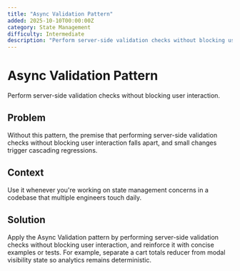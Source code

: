 ```yaml
---
title: "Async Validation Pattern"
added: 2025-10-10T00:00:00Z
category: State Management
difficulty: Intermediate
description: "Perform server-side validation checks without blocking user interaction."
---
```

# Async Validation Pattern

Perform server-side validation checks without blocking user interaction.

## Problem

Without this pattern, the premise that performing server-side validation checks without blocking user interaction falls apart, and small changes trigger cascading regressions.

## Context

Use it whenever you're working on state management concerns in a codebase that multiple engineers touch daily.

## Solution

Apply the Async Validation pattern by performing server-side validation checks without blocking user interaction, and reinforce it with concise examples or tests. For example, separate a cart totals reducer from modal visibility state so analytics remains deterministic.
